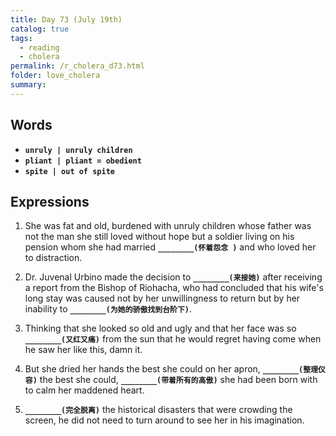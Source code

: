 ```yaml
---
title: Day 73 (July 19th)
catalog: true
tags: 
  - reading
  - cholera
permalink: /r_cholera_d73.html
folder: love_cholera
summary: 
---
```


## Words

-   <b data-toggle="tooltip" data-original-title="{{site.data.glossary.unruly}}">`unruly | unruly children`</b>
-   <b data-toggle="tooltip" data-original-title="{{site.data.glossary.pliant}}">`pliant | pliant = obedient `</b>
-   <b data-toggle="tooltip" data-original-title="{{site.data.glossary.spite}}">`spite | out of spite`</b>


## Expressions

1.  She was fat and old, burdened with unruly children whose father was not the man she still loved without hope but a soldier living on his pension whom she had married <b data-toggle="tooltip" data-original-title="{{site.data.answers.gc_a}}">`________(怀着怨念 )`</b> and who loved her to distraction.

2.  Dr. Juvenal Urbino made the decision to <b data-toggle="tooltip" data-original-title="{{site.data.answers.gc_b}}">`________(来接她)`</b> after receiving a report from the Bishop of Riohacha, who had concluded that his wife's long stay was caused not by her unwillingness to return but by her inability to <b data-toggle="tooltip" data-original-title="{{site.data.answers.gc_b2}}">`________(为她的骄傲找到台阶下)`</b>.

3.  Thinking that she looked so old and ugly and that her face was so <b data-toggle="tooltip" data-original-title="{{site.data.answers.gc_c}}">`________(又红又痛)`</b> from the sun that he would regret having come when he saw her like this, damn it.

4.  But she dried her hands the best she could on her apron, <b data-toggle="tooltip" data-original-title="{{site.data.answers.gc_d}}">`________(整理仪容)`</b> the best she could, <b data-toggle="tooltip" data-original-title="{{site.data.answers.gc_d2}}">`________(带着所有的高傲)`</b> she had been born with to calm her maddened heart.

5.  <b data-toggle="tooltip" data-original-title="{{site.data.answers.gc_e}}">`________(完全脱离)`</b> the historical disasters that were crowding the screen, he did not need to turn around to see her in his imagination.
